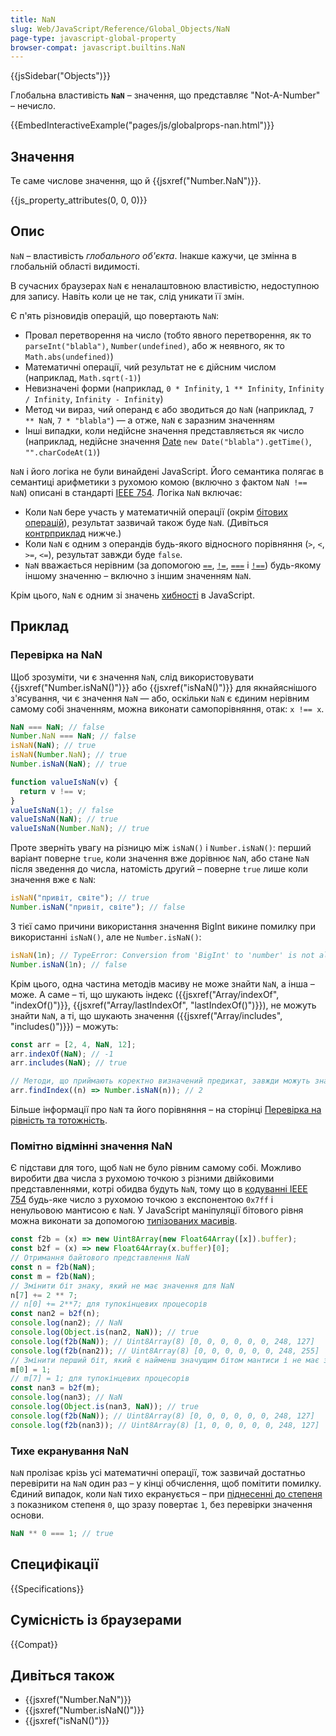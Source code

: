 ```yaml
---
title: NaN
slug: Web/JavaScript/Reference/Global_Objects/NaN
page-type: javascript-global-property
browser-compat: javascript.builtins.NaN
---
```


{{jsSidebar("Objects")}}

Глобальна властивість **`NaN`** – значення, що представляє "Not-A-Number" – нечисло.

{{EmbedInteractiveExample("pages/js/globalprops-nan.html")}}

## Значення

Те саме числове значення, що й {{jsxref("Number.NaN")}}.

{{js_property_attributes(0, 0, 0)}}

## Опис

`NaN` – властивість _глобального об'єкта_. Інакше кажучи, це змінна в глобальній області видимості.

В сучасних браузерах `NaN` є неналаштовною властивістю, недоступною для запису. Навіть коли це не так, слід уникати її змін.

Є п'ять різновидів операцій, що повертають `NaN`:

- Провал перетворення на число (тобто явного перетворення, як то `parseInt("blabla")`, `Number(undefined)`, або ж неявного, як то `Math.abs(undefined)`)
- Математичні операції, чий результат не є дійсним числом (наприклад, `Math.sqrt(-1)`)
- Невизначені форми (наприклад, `0 * Infinity`, `1 ** Infinity`, `Infinity / Infinity`, `Infinity - Infinity`)
- Метод чи вираз, чий операнд є або зводиться до `NaN` (наприклад, `7 ** NaN`, `7 * "blabla"`) — а отже, `NaN` є заразним значенням
- Інші випадки, коли недійсне значення представляється як число (наприклад, недійсне значення [Date](/uk/docs/Web/JavaScript/Reference/Global_Objects/Date) `new Date("blabla").getTime()`, `"".charCodeAt(1)`)

`NaN` і його логіка не були винайдені JavaScript. Його семантика полягає в семантиці арифметики з рухомою комою (включно з фактом `NaN !== NaN`) описані в стандарті [IEEE 754](https://uk.wikipedia.org/wiki/%D0%A4%D0%BE%D1%80%D0%BC%D0%B0%D1%82_%D1%80%D1%83%D1%85%D0%BE%D0%BC%D0%BE%D1%97_%D0%BA%D0%BE%D0%BC%D0%B8_%D0%B7_%D0%BF%D0%BE%D0%B4%D0%B2%D1%96%D0%B9%D0%BD%D0%BE%D1%8E_%D1%82%D0%BE%D1%87%D0%BD%D1%96%D1%81%D1%82%D1%8E). Логіка `NaN` включає:

- Коли `NaN` бере участь у математичній операції (окрім [бітових операцій](/uk/docs/Web/JavaScript/Reference/Operators#operatory-pobitovoho-zsuvu)), результат зазвичай також буде `NaN`. (Дивіться [контрприклад](#tykhe-ekranuvannia-nan) нижче.)
- Коли `NaN` є одним з операндів будь-якого відносного порівняння (`>`, `<`, `>=`, `<=`), результат завжди буде `false`.
- `NaN` вважається нерівним (за допомогою [`==`](/uk/docs/Web/JavaScript/Reference/Operators/Equality), [`!=`](/uk/docs/Web/JavaScript/Reference/Operators/Inequality), [`===`](/uk/docs/Web/JavaScript/Reference/Operators/Strict_equality) і [`!==`](/uk/docs/Web/JavaScript/Reference/Operators/Strict_inequality)) будь-якому іншому значенню – включно з іншим значенням `NaN`.

Крім цього, `NaN` є одним зі значень [хибності](/uk/docs/Glossary/Falsy) в JavaScript.

## Приклад

### Перевірка на NaN

Щоб зрозуміти, чи є значення `NaN`, слід використовувати {{jsxref("Number.isNaN()")}} або {{jsxref("isNaN()")}} для якнайяснішого з'ясування, чи є значення `NaN` — або, оскільки `NaN` є єдиним нерівним самому собі значенням, можна виконати самопорівняння, отак: `x !== x`.

```js
NaN === NaN; // false
Number.NaN === NaN; // false
isNaN(NaN); // true
isNaN(Number.NaN); // true
Number.isNaN(NaN); // true

function valueIsNaN(v) {
  return v !== v;
}
valueIsNaN(1); // false
valueIsNaN(NaN); // true
valueIsNaN(Number.NaN); // true
```

Проте зверніть увагу на різницю між `isNaN()` і `Number.isNaN()`: перший варіант поверне `true`, коли значення вже дорівнює `NaN`, або стане `NaN` після зведення до числа, натомість другий – поверне `true` лише коли значення вже є `NaN`:

```js
isNaN("привіт, світе"); // true
Number.isNaN("привіт, світе"); // false
```

З тієї само причини використання значення BigInt викине помилку при використанні `isNaN()`, але не `Number.isNaN()`:

```js
isNaN(1n); // TypeError: Conversion from 'BigInt' to 'number' is not allowed.
Number.isNaN(1n); // false
```

Крім цього, одна частина методів масиву не може знайти `NaN`, а інша – може. А саме – ті, що шукають індекс ({{jsxref("Array/indexOf", "indexOf()")}}, {{jsxref("Array/lastIndexOf", "lastIndexOf()")}}), не можуть знайти `NaN`, а ті, що шукають значення ({{jsxref("Array/includes", "includes()")}}) – можуть:

```js
const arr = [2, 4, NaN, 12];
arr.indexOf(NaN); // -1
arr.includes(NaN); // true

// Методи, що приймають коректно визначений предикат, завжди можуть знайти NaN
arr.findIndex((n) => Number.isNaN(n)); // 2
```

Більше інформації про `NaN` та його порівняння – на сторінці [Перевірка на рівність та тотожність](/uk/docs/Web/JavaScript/Equality_comparisons_and_sameness).

### Помітно відмінні значення NaN

Є підстави для того, щоб `NaN` не було рівним самому собі. Можливо виробити два числа з рухомою точкою з різними двійковими представленнями, котрі обидва будуть `NaN`, тому що в [кодуванні IEEE 754](https://uk.wikipedia.org/wiki/%D0%A7%D0%B8%D1%81%D0%BB%D0%BE_%D0%B7_%D1%80%D1%83%D1%85%D0%BE%D0%BC%D0%BE%D1%8E_%D0%BA%D0%BE%D0%BC%D0%BE%D1%8E) будь-яке число з рухомою точкою з експонентою `0x7ff` і ненульовою мантисою є `NaN`. У JavaScript маніпуляції бітового рівня можна виконати за допомогою [типізованих масивів](/uk/docs/Web/JavaScript/Guide/Typed_arrays).

```js
const f2b = (x) => new Uint8Array(new Float64Array([x]).buffer);
const b2f = (x) => new Float64Array(x.buffer)[0];
// Отримання байтового представлення NaN
const n = f2b(NaN);
const m = f2b(NaN);
// Змінити біт знаку, який не має значення для NaN
n[7] += 2 ** 7;
// n[0] += 2**7; для тупокінцевих процесорів
const nan2 = b2f(n);
console.log(nan2); // NaN
console.log(Object.is(nan2, NaN)); // true
console.log(f2b(NaN)); // Uint8Array(8) [0, 0, 0, 0, 0, 0, 248, 127]
console.log(f2b(nan2)); // Uint8Array(8) [0, 0, 0, 0, 0, 0, 248, 255]
// Змінити перший біт, який є найменш значущим бітом мантиси і не має значення для NaN
m[0] = 1;
// m[7] = 1; для тупокінцевих процесорів
const nan3 = b2f(m);
console.log(nan3); // NaN
console.log(Object.is(nan3, NaN)); // true
console.log(f2b(NaN)); // Uint8Array(8) [0, 0, 0, 0, 0, 0, 248, 127]
console.log(f2b(nan3)); // Uint8Array(8) [1, 0, 0, 0, 0, 0, 248, 127]
```

### Тихе екранування NaN

`NaN` пролізає крізь усі математичні операції, тож зазвичай достатньо перевірити на `NaN` один раз – у кінці обчислення, щоб помітити помилку. Єдиний випадок, коли `NaN` тихо екранується – при [піднесенні до степеня](/uk/docs/Web/JavaScript/Reference/Operators/Exponentiation) з показником степеня `0`, що зразу повертає `1`, без перевірки значення основи.

```js
NaN ** 0 === 1; // true
```

## Специфікації

{{Specifications}}

## Сумісність із браузерами

{{Compat}}

## Дивіться також

- {{jsxref("Number.NaN")}}
- {{jsxref("Number.isNaN()")}}
- {{jsxref("isNaN()")}}
